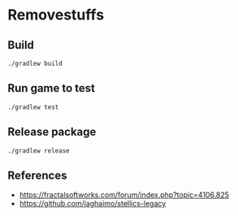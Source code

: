 # Removestuffs

## Build
`./gradlew build`

## Run game to test
`./gradlew test`

## Release package
`./gradlew release`


## References
* https://fractalsoftworks.com/forum/index.php?topic=4106.825
* https://github.com/jaghaimo/stellics-legacy
